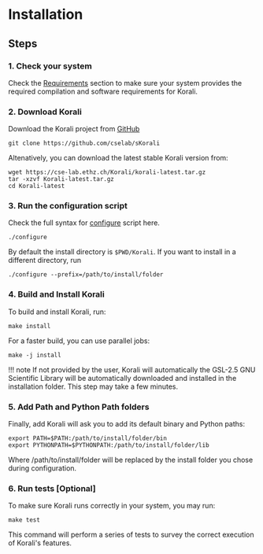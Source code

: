 # Installation

## Steps

### 1. Check your system

 Check the [Requirements](./requirements.md) section to make sure your system provides
 the required compilation and software requirements for Korali.

### 2. Download Korali
Download the Korali project from [GitHub](https://github.com/cselab/sKorali)

```shell
git clone https://github.com/cselab/sKorali
```

Altenatively, you can download the latest stable Korali version from:

```
wget https://cse-lab.ethz.ch/Korali/korali-latest.tar.gz
tar -xzvf Korali-latest.tar.gz
cd Korali-latest
```

### 3. Run the configuration script

Check the full syntax for [configure](./configuration.md) script here.

```shell
./configure
```
By default the install directory is `$PWD/Korali`. If you want to install in a different directory, run
```shell
./configure --prefix=/path/to/install/folder
```

### 4. Build and Install Korali

To build and install Korali, run:

```shell
make install
```

For a faster build, you can use parallel jobs:

```shell
make -j install
```

!!! note
    If not provided by the user, Korali will automatically the GSL-2.5 GNU Scientific    Library will be automatically downloaded and installed in the installation folder. This step may take a few minutes.

### 5. Add Path and Python Path folders

Finally, add Korali will ask you to add its default binary and Python paths:

```shell
export PATH=$PATH:/path/to/install/folder/bin
export PYTHONPATH=$PYTHONPATH:/path/to/install/folder/lib
```

Where /path/to/install/folder will be replaced by the install folder you chose during configuration.

### 6. Run tests [Optional]

To make sure Korali runs correctly in your system, you may run:

```shell
make test
```

This command will perform a series of tests to survey the correct execution of Korali's features.
